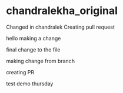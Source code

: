# chandralekha_original
Changed in chandralek
Creating pull request

hello making a change

final change to the file

making change from branch

creating PR


test demo thursday
